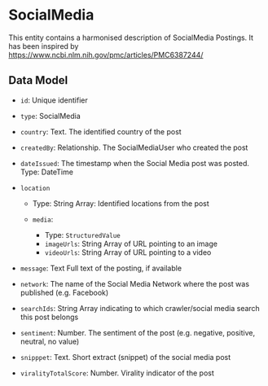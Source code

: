 # SocialMedia

This entity contains a harmonised description of SocialMedia Postings. It has been inspired by  https://www.ncbi.nlm.nih.gov/pmc/articles/PMC6387244/

## Data Model

- `id`: Unique identifier

- `type`: SocialMedia

- `country`: Text. The identified country of the post

- `createdBy`: Relationship. The SocialMediaUser who created the post

- `dateIssued`: The timestamp when the Social Media post was posted. Type: DateTime

- `location`
  - Type: String Array: Identified locations from the post

  - `media`:
    - Type: `StructuredValue`
    - `imageUrls`: String Array of URL pointing to an image
    - `videoUrls`: String Array of URL pointing to a video

- `message`: Text Full text of the posting, if available

- `network`: The name of the Social Media Network where the post was published (e.g. Facebook)

- `searchIds`: String Array indicating to which crawler/social media search this post belongs

- `sentiment`: Number. The sentiment of the post (e.g. negative, positive, neutral, no value)

- `snipppet`: Text. Short extract (snippet) of the social media post

- `viralityTotalScore`: Number. Virality indicator of the post

